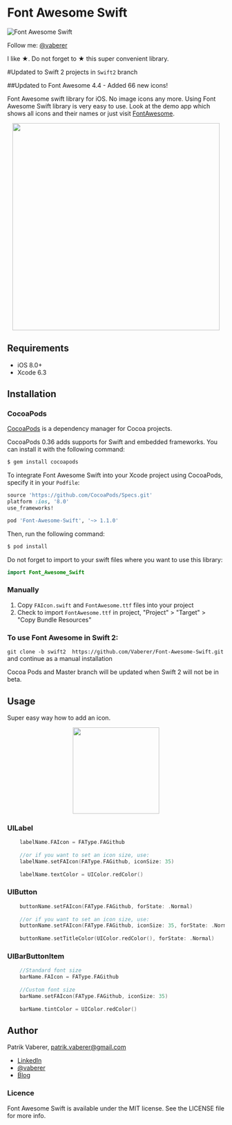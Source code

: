 # Font Awesome Swift
![Font Awesome Swift](https://github.com/Vaberer/Font-Awesome-Swift/blob/master/resources/opensource_matters.png)

Follow me: [@vaberer](https://twitter.com/vaberer)

I like &#9733;. Do not forget to &#9733; this super convenient library.

#Updated to Swift 2 projects in ```Swift2``` branch

##Updated to Font Awesome 4.4 - Added 66 new icons!


Font Awesome swift library for iOS. No image icons any more. Using Font Awesome Swift library is very easy to use. Look at the demo app which shows all icons and their names or just visit [FontAwesome](http://fortawesome.github.io/Font-Awesome/icons/).


<p align="center">
  <img height="480" src="https://github.com/Vaberer/Font-Awesome-Swift/blob/master/resources/image1.png"/>
</p>

## Requirements

- iOS 8.0+ 
- Xcode 6.3

## Installation

### CocoaPods

[CocoaPods](http://cocoapods.org) is a dependency manager for Cocoa projects.

CocoaPods 0.36 adds supports for Swift and embedded frameworks. You can install it with the following command:

```bash
$ gem install cocoapods
```

To integrate Font Awesome Swift into your Xcode project using CocoaPods, specify it in your `Podfile`:

```ruby
source 'https://github.com/CocoaPods/Specs.git'
platform :ios, '8.0'
use_frameworks!

pod 'Font-Awesome-Swift', '~> 1.1.0'
```

Then, run the following command:

```bash
$ pod install
```
Do not forget to import to your swift files where you want to use this library:
```swift
import Font_Awesome_Swift
```

### Manually

1. Copy `FAIcon.swift` and `FontAwesome.ttf` files into your project
2. Check to import `FontAwesome.ttf` in project, "Project" > "Target" > "Copy Bundle Resources"

### To use Font Awesome in Swift 2:

```git clone -b swift2  https://github.com/Vaberer/Font-Awesome-Swift.git```
and continue as a manual installation

Cocoa Pods and Master branch will be updated when Swift 2 will not be in beta.

## Usage

Super easy way how to add an icon.
<p align="center">
  <img height="200" src="https://github.com/Vaberer/Font-Awesome-Swift/blob/master/resources/helper.png"/>
</p>


### UILabel
```Swift
    labelName.FAIcon = FAType.FAGithub
    
    //or if you want to set an icon size, use:
    labelName.setFAIcon(FAType.FAGithub, iconSize: 35)
    
    labelName.textColor = UIColor.redColor()
```

### UIButton
```Swift
    buttonName.setFAIcon(FAType.FAGithub, forState: .Normal)
    
    //or if you want to set an icon size, use:
    buttonName.setFAIcon(FAType.FAGithub, iconSize: 35, forState: .Normal)
    
    buttonName.setTitleColor(UIColor.redColor(), forState: .Normal)
```

### UIBarButtonItem
```Swift
    //Standard font size
    barName.FAIcon = FAType.FAGithub
  
    //Custom font size
    barName.setFAIcon(FAType.FAGithub, iconSize: 35)
    
    barName.tintColor = UIColor.redColor()
```




## Author

Patrik Vaberer, patrik.vaberer@gmail.com

- [LinkedIn](https://sk.linkedin.com/in/vaberer)
- [@vaberer](https://twitter.com/vaberer)
- [Blog](http://vaberer.me)

### Licence

Font Awesome Swift is available under the MIT license. See the LICENSE file for more info.

